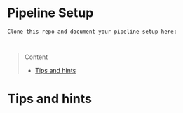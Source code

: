# Pipeline Setup

```
Clone this repo and document your pipeline setup here:



```
> Content
> - [Tips and hints](#tips-and-hints)


# Tips and hints
